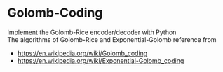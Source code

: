 # Golomb-Coding
Implement the Golomb-Rice  encoder/decoder with Python  
The algorithms of Golomb-Rice and Exponential-Golomb reference from  
- https://en.wikipedia.org/wiki/Golomb_coding
- https://en.wikipedia.org/wiki/Exponential-Golomb_coding

